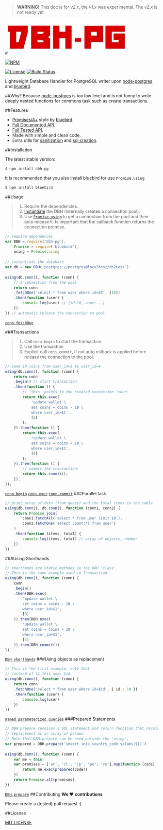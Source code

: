> **WARNING!** This doc is for *v2.x*, the *v1.x* was experimental.
> The *v2.x* is not ready yet

#![BDH-PG](logo.png?raw=true)

[![NPM](https://nodei.co/npm/dbh-pg.png?downloads=true&downloadRank=true&stars=true)](https://nodei.co/npm/dbh-pg/)

[![License](http://img.shields.io/badge/license-MIT-brightgreen.svg)](LICENSE)
[![Build Status](https://secure.travis-ci.org/sapienlab/dbh-pg.png)](http://travis-ci.org/sapienlab/dbh-pg)

Lightweight Database Handler for PostgreSQL writer upon [node-postgres][] and [bluebird][].

##Why?
Because [node-postgres] is too low level and is not funny
to write deeply nested functions for commons task such as create transactions.

##Features
- [Promises/A+](https://promisesaplus.com/) style by [bluebird][].
- [Full Documented API](API.md#api-reference).
- [Full Tested API](test/).
- Made with simple and clean code.
- Extra utils for [sanitization](API.md#sanitizejs) and [sql creation](API.md#sqljs).

##Installation

The latest stable version:
```sh
$ npm install dbh-pg
```
It is recommended that you also install [bluebird][] for use `Promise.using`:
```sh
$ npm install bluebird
```
##Usage

> 1. Require the dependencies.
> 2. [Instantiate](API.md#new-dbhstring-conextionstring---object-driver----dbh) the DBH (Internally creates a connection pool).
> 3. Use [`Promise.using`](https://github.com/petkaantonov/bluebird/blob/master/API.md#promiseusingpromisedisposer-promise-promisedisposer-promise--function-handler---promise) to get a connection from the pool and then auto release it. Is important that the callback function returns the connection promise.

```javascript
// require dependences
var DBH = require('dbh-pg'),
    Promise = require('bluebird'),
    using = Promise.using
    
// instantiate the database
var db = new DBH('postgres://postgres@localhost/db2test')

using(db.conn(), function (conn) {
    // a connection from the pool
    return conn
    .fetchOne('select * from user where id=$1', [10])
    .then(function (user) {
        console.log(user) // {id:10, name:...}
    })
}) // automatic release the connection to pool
```
[`conn.fetchOne`](API.md#fetchonestring-query---objectarray-data----promise)

###Transactions

> 1. Call `conn.begin` to start the transaction
> 2. Use the transaction
> 3. Explicit call `conn.commit`, if not auto rollback is applied before release the connection to the pool.

```javascript
// send 10 coins from user_id=3 to user_id=4
using(db.conn(), function (conn) {
    return conn
    .begin() // start transaction
    .then(function () {
        // 'this' points to the created connection 'conn'
        return this.exec(
            'update wallet \
            set coins = coins - 10 \
            where user_id=$1',
            [3]
        );
    }).then(function () {
        return this.exec(
            'update wallet \
            set coins = coins + 10 \
            where user_id=$1',
            [4]
        );
    }).then(function () {
        // commit the transaction!
        return this.commit();
    });
});
```
[`conn.begin`](API.md#begin---promise) [`conn.exec`](API.md#execstring-query---objectarray-data----promise) [`conn.commit`](API.md#commit---promise)
###Parallel task

```javascript
// print array of data (from query) and the total items in the table
using(db.conn(), db.conn(), function (conn1, conn2) {
    return Promise.join(
        conn1.fetchAll('select * from user limit 10'),
        conn2.fetchOne('select count(*) from user')
    )
    .then(function (items, total) {
        console.log(items, total) // array of objects, number
    })
})
```

###Using Shorthands

```javascript
// shorthands are static methods in the DBH 'class'.
// This is the same example used in Transaction
using(db.conn(), function (conn) {
    conn
    .begin()
    .then(DBH.exec(
        'update wallet \
        set coins = coins - 10 \
        where user_id=$1',
        [3]
    )).then(DBH.exec(
        'update wallet \
        set coins = coins + 10 \
        where user_id=$1',
        [4]
    )).then(DBH.commit())
})
```
[`DBH shorthands`](API.md#dbhshorthandargs---function)
###Using objects as replacement

```javascript
// This is the first example, note that
// instead of $1 this uses $id
using(db.conn(), function (conn) {
    return conn
    .fetchOne('select * from user where id=$id', { id : 10 })
    .then(function (user) {
        console.log(user)
    })
})
```
[`named parameterized queries`](API.md#named-placeholders)
###Prepared Statements

```javascript
// DBH.prepare receives a SQL statement and return function that receives the
// replacement as an array of params.
// Note that DBH.prepare can be used outside the 'using'.
var prepared = DBH.prepare('insert into country_code values($1)')

using(db.conn(), function (conn) {
    var me = this;
    var promises = ['ar', 'cl', 'jp', 'pe', 'co'].map(function (code) {
        return me.exec(prepared(code))
    })
    return Promise.all(promises)
})
```
[`DBH.prepare`](API.md#dbhpreparestring-query---function)
##Contributing
**We ♥ contributions**

Please create a (tested) pull request :)

##License

[MIT LICENSE](LICENSE)

[node-postgres]: https://github.com/brianc/node-postgres#node-postgres
[bluebird]: https://github.com/petkaantonov/bluebird#introduction
